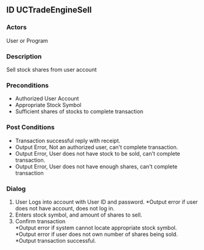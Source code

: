 ## ID  UCTradeEngineSell

### Actors
User or Program 

### Description
Sell stock shares from user account

### Preconditions
* Authorized User Account
* Appropriate Stock Symbol 
* Sufficient shares of stocks to complete transaction

### Post Conditions
* Transaction successful reply with receipt.
* Output Error, Not an authorized user, can't complete transaction.
* Output Error, User does not have stock to be sold, can't complete transaction.
* Output Error, User does not have enough shares, can't complete transaction

### Dialog
1. User Logs into account with User ID and password.
	*Output error if user does not have account, does not log in.
2.  Enters stock symbol, and amount of shares to sell.
3.  Confirm transaction  
	*Output error if system cannot locate appropriate stock symbol.
	*Output error if user does not own number of shares being sold.
	*Output transaction successful.

 

